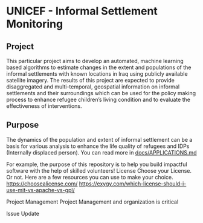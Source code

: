 # UNICEF - Informal Settlement Monitoring

## Project
This particular project aims to develop an automated, machine learning based algorithms to estimate changes in the extent and populations of the informal settlements with known locations in Iraq using publicly available satellite imagery. The results of this project are expected to provide disaggregated and multi-temporal, geospatial information on informal settlements and their surroundings which can be used for the policy making process to enhance refugee children’s living condition and to evaluate the effectiveness of interventions.

## Purpose

The dynamics of the population and extent of informal settlement can be a basis for various analysis to enhance the life quality of refugees and IDPs (Internally displaced person). You can read more in [docs/APPLICATIONS.md](docs/APPLICATIONS.md)

For example, the purpose of this repository is to help you build impactful software with the help of skilled volunteers!
License
Choose your License. Or not. Here are a few resources you can use to make your choice.
https://choosealicense.com/
https://exygy.com/which-license-should-i-use-mit-vs-apache-vs-gpl/

Project Management
Project Management and organization is critical

Issue
Update
